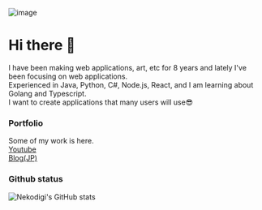 ![image](https://user-images.githubusercontent.com/38092328/210035610-2efac670-97d7-4d89-827d-b8aff1672fe1.png)

# Hi there 👋
I have been making web applications, art, etc for 8 years and  lately I've been focusing on web applications.<br>
Experienced in Java, Python, C#, Node.js, React, and I am learning about Golang and Typescript.<br>
I want to create applications that many users will use😎
### Portfolio
Some of my work is here.<br>
[Youtube](https://www.youtube.com/c/Nekodigi)<br>
[Blog(JP)](https://nekodigi.hatenablog.com/archive)
### Github status
![Nekodigi's GitHub stats](https://github-readme-stats.vercel.app/api?username=Nekodigi&show_icons=true&theme=radical)


<!--
**Nekodigi/Nekodigi** is a ✨ _special_ ✨ repository because its `README.md` (this file) appears on your GitHub profile.

Here are some ideas to get you started:

- 🔭 I’m currently working on ...
- 🌱 I’m currently learning ...
- 👯 I’m looking to collaborate on ...
- 🤔 I’m looking for help with ...
- 💬 Ask me about ...
- 📫 How to reach me: ...
- 😄 Pronouns: ...
- ⚡ Fun fact: ...
-->
